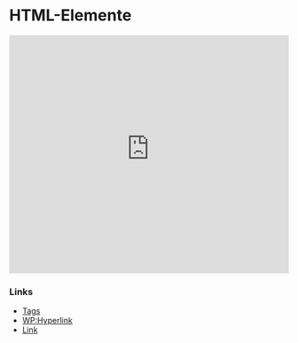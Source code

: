 # HTML-Elemente

<iframe width="100%" height="430" src="https://www.youtube-nocookie.com/embed/1rjhqpDHGCM?showinfo=0" frameborder="0" allowfullscreen></iframe>

### Links

* [Tags](https://wiki.selfhtml.org/wiki/HTML/Regeln/Textauszeichnung)
* [WP:Hyperlink](https://de.wikipedia.org/wiki/Hyperlink)
* [Link](https://wiki.selfhtml.org/wiki/HTML/Textauszeichnung/a)


